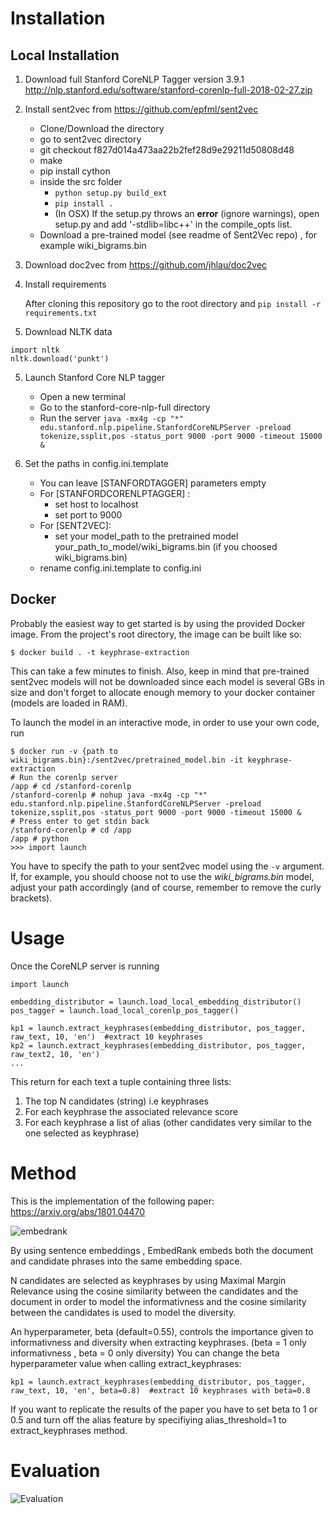 # Installation

## Local Installation

1. Download full Stanford CoreNLP Tagger version 3.9.1
   http://nlp.stanford.edu/software/stanford-corenlp-full-2018-02-27.zip
2. Install sent2vec from
   https://github.com/epfml/sent2vec

   * Clone/Download the directory
   * go to sent2vec directory
   * git checkout f827d014a473aa22b2fef28d9e29211d50808d48
   * make
   * pip install cython
   * inside the src folder
     * ``python setup.py build_ext``
     * ``pip install . ``
     * (In OSX) If the setup.py throws an **error** (ignore warnings), open setup.py and add '-stdlib=libc++' in the compile_opts list.
   * Download a pre-trained model (see readme of Sent2Vec repo) , for example wiki_bigrams.bin
3. Download doc2vec from https://github.com/jhlau/doc2vec
4. Install requirements

   After cloning this repository go to the root directory and
   ``pip install -r requirements.txt``
5. Download NLTK data

```
import nltk 
nltk.download('punkt')
```

5. Launch Stanford Core NLP tagger

   * Open a new terminal
   * Go to the stanford-core-nlp-full directory
   * Run the server `java -mx4g -cp "*" edu.stanford.nlp.pipeline.StanfordCoreNLPServer -preload tokenize,ssplit,pos -status_port 9000 -port 9000 -timeout 15000 & `
6. Set the paths in config.ini.template

   * You can leave [STANFORDTAGGER] parameters empty
   * For [STANFORDCORENLPTAGGER] :
     * set host to localhost
     * set port to 9000
   * For [SENT2VEC]:
     * set your model_path to the pretrained model
       your_path_to_model/wiki_bigrams.bin (if you choosed wiki_bigrams.bin)
   * rename config.ini.template to config.ini

## Docker

Probably the easiest way to get started is by using the provided Docker image.
From the project's root directory, the image can be built like so:

```
$ docker build . -t keyphrase-extraction
```

This can take a few minutes to finish.
Also, keep in mind that pre-trained sent2vec models will not be downloaded since each model is several GBs in size and don't forget to allocate enough memory to your docker container (models are loaded in RAM).

To launch the model in an interactive mode, in order to use your own code, run

```
$ docker run -v {path to wiki_bigrams.bin}:/sent2vec/pretrained_model.bin -it keyphrase-extraction
# Run the corenlp server
/app # cd /stanford-corenlp
/stanford-corenlp # nohup java -mx4g -cp "*" edu.stanford.nlp.pipeline.StanfordCoreNLPServer -preload tokenize,ssplit,pos -status_port 9000 -port 9000 -timeout 15000 &
# Press enter to get stdin back
/stanford-corenlp # cd /app
/app # python
>>> import launch
```

You have to specify the path to your sent2vec model using the `-v` argument.
If, for example, you should choose not to use the *wiki_bigrams.bin* model, adjust your path accordingly (and of course, remember to remove the curly brackets).

# Usage

Once the CoreNLP server is running

```
import launch

embedding_distributor = launch.load_local_embedding_distributor()
pos_tagger = launch.load_local_corenlp_pos_tagger()

kp1 = launch.extract_keyphrases(embedding_distributor, pos_tagger, raw_text, 10, 'en')  #extract 10 keyphrases
kp2 = launch.extract_keyphrases(embedding_distributor, pos_tagger, raw_text2, 10, 'en')
...
```

This return for each text a tuple containing three lists:

1) The top N candidates (string) i.e keyphrases
2) For each keyphrase the associated relevance score
3) For each keyphrase a list of alias (other candidates very similar to the one selected
   as keyphrase)

# Method

This is the implementation of the following paper:
https://arxiv.org/abs/1801.04470

![embedrank](embedrank.gif)

By using sentence embeddings , EmbedRank embeds both the document and candidate phrases into the same embedding space.

N candidates are selected as keyphrases by using Maximal Margin Relevance using the cosine similarity between the candidates and the
document in order to model the informativness and the cosine
similarity between the candidates is used to model the diversity.

An hyperparameter, beta (default=0.55), controls the importance given to
informativness and diversity when extracting keyphrases.
(beta = 1 only informativness , beta = 0 only diversity)
You can change the beta hyperparameter value when calling extract_keyphrases:

```
kp1 = launch.extract_keyphrases(embedding_distributor, pos_tagger, raw_text, 10, 'en', beta=0.8)  #extract 10 keyphrases with beta=0.8

```

If you want to replicate the results of the paper you have to set beta to 1 or 0.5 and turn off the alias feature by specifiying alias_threshold=1 to extract_keyphrases method.

# Evaluation

![Evaluation](swisscom_ai/research_keyphrase/eval-results.png)
